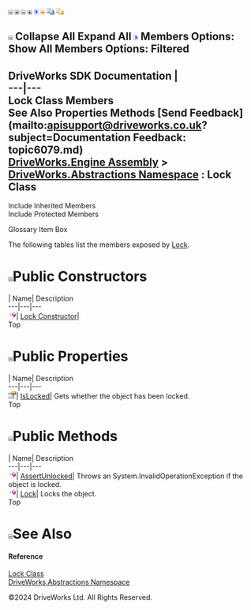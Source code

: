 ![](dotnetimages/collapse.gif) ![](dotnetimages/expand.gif) ![](dotnetimages/collapse.gif) ![](dotnetimages/expand.gif) ![](dotnetimages/drpdown.gif) ![](dotnetimages/drpdown_orange.gif) ![](dotnetimages/copycode.gif) ![](dotnetimages/copycodeHighlight.gif)

![](dotnetimages/collapse.gif) Collapse All Expand All ![](dotnetimages/drpdown.gif) Members Options: Show All  Members Options: Filtered   
---  
DriveWorks SDK Documentation  |   
---|---  
Lock Class Members   
See Also Properties Methods [Send Feedback](mailto:apisupport@driveworks.co.uk?subject=Documentation Feedback: topic6079.md)  
[DriveWorks.Engine Assembly](topic2156.md) > [DriveWorks.Abstractions Namespace](topic5939.md) : Lock Class  
---  
  
Include Inherited Members    
Include Protected Members  


Glossary Item Box

The following tables list the members exposed by [Lock](topic6079.md).

# ![](dotnetimages/collapse.gif)Public Constructors

| Name| Description  
---|---|---  
![Public Constructor](dotnetimages/publicConstructor.gif)| [Lock Constructor](topic6085.md)|   
Top

# ![](dotnetimages/collapse.gif)Public Properties

| Name| Description  
---|---|---  
![Public Property](dotnetimages/publicProperty.gif)| [IsLocked](topic6088.md)| Gets whether the object has been locked.   
Top

# ![](dotnetimages/collapse.gif)Public Methods

| Name| Description  
---|---|---  
![Public Method](dotnetimages/publicMethod.gif)| [AssertUnlocked](topic6086.md)| Throws an System.InvalidOperationException if the object is locked.   
![Public Method](dotnetimages/publicMethod.gif)| [Lock](topic6087.md)| Locks the object.   
Top

# ![](dotnetimages/collapse.gif)See Also

#### Reference

[Lock Class](topic6079.md)   
[DriveWorks.Abstractions Namespace](topic5939.md)

©2024 DriveWorks Ltd. All Rights Reserved.
